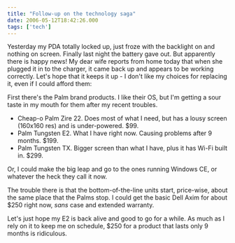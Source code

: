 ```yaml
---
title: "Follow-up on the technology saga"
date: 2006-05-12T18:42:26.000
tags: ['tech']
---
```


Yesterday my PDA totally locked up, just froze with the backlight on and nothing on screen. Finally last night the battery gave out. But apparently there is happy news! My dear wife reports from home today that when she plugged it in to the charger, it came back up and appears to be working correctly. Let's hope that it keeps it up - I don't like my choices for replacing it, even if I could afford them:

First there's the Palm brand products. I like their OS, but I'm getting a sour taste in my mouth for them after my recent troubles.

- Cheap-o Palm Zire 22. Does most of what I need, but has a lousy screen (160x160 res) and is under-powered. $99.
- Palm Tungsten E2. What I have right now. Causing problems after 9 months. $199.
- Palm Tungsten TX. Bigger screen than what I have, plus it has Wi-Fi built in. $299.

Or, I could make the big leap and go to the ones running Windows CE, or whatever the heck they call it now.

The trouble there is that the bottom-of-the-line units start, price-wise, about the same place that the Palms stop. I could get the basic Dell Axim for about $250 right now, _sans_ case and extended warranty.

Let's just hope my E2 is back alive and good to go for a while. As much as I rely on it to keep me on schedule, $250 for a product that lasts only 9 months is ridiculous.
